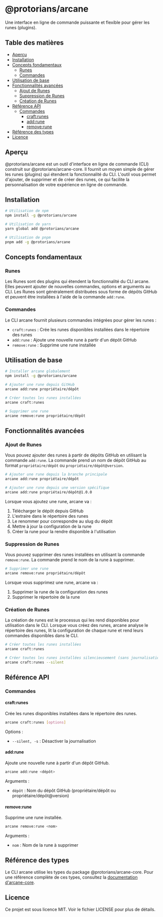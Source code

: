 # @protorians/arcane

Une interface en ligne de commande puissante et flexible pour gérer les runes (plugins).

## Table des matières

- [Aperçu](#aperçu)
- [Installation](#installation)
- [Concepts fondamentaux](#concepts-fondamentaux)
  - [Runes](#runes)
  - [Commandes](#commandes)
- [Utilisation de base](#utilisation-de-base)
- [Fonctionnalités avancées](#fonctionnalités-avancées)
  - [Ajout de Runes](#ajout-de-runes)
  - [Suppression de Runes](#suppression-de-runes)
  - [Création de Runes](#création-de-runes)
- [Référence API](#référence-api)
  - [Commandes](#commandes-1)
    - [craft:runes](#craftrunes)
    - [add:rune](#addrune)
    - [remove:rune](#removerune)
- [Référence des types](#référence-des-types)
- [Licence](#licence)

## Aperçu

@protorians/arcane est un outil d'interface en ligne de commande (CLI) construit sur @protorians/arcane-core. Il fournit un moyen simple de gérer les runes (plugins) qui étendent la fonctionnalité du CLI. L'outil vous permet d'ajouter, de supprimer et de créer des runes, ce qui facilite la personnalisation de votre expérience en ligne de commande.

## Installation

```bash
# Utilisation de npm
npm install -g @protorians/arcane

# Utilisation de yarn
yarn global add @protorians/arcane

# Utilisation de pnpm
pnpm add -g @protorians/arcane
```

## Concepts fondamentaux

### Runes

Les Runes sont des plugins qui étendent la fonctionnalité du CLI arcane. Elles peuvent ajouter de nouvelles commandes, options et arguments au CLI. Les Runes sont généralement distribuées sous forme de dépôts GitHub et peuvent être installées à l'aide de la commande `add:rune`.

### Commandes

Le CLI arcane fournit plusieurs commandes intégrées pour gérer les runes :

- `craft:runes` : Crée les runes disponibles installées dans le répertoire des runes
- `add:rune` : Ajoute une nouvelle rune à partir d'un dépôt GitHub
- `remove:rune` : Supprime une rune installée

## Utilisation de base

```bash
# Installer arcane globalement
npm install -g @protorians/arcane

# Ajouter une rune depuis GitHub
arcane add:rune propriétaire/dépôt

# Créer toutes les runes installées
arcane craft:runes

# Supprimer une rune
arcane remove:rune propriétaire/dépôt
```

## Fonctionnalités avancées

### Ajout de Runes

Vous pouvez ajouter des runes à partir de dépôts GitHub en utilisant la commande `add:rune`. La commande prend un nom de dépôt GitHub au format `propriétaire/dépôt` ou `propriétaire/dépôt@version`.

```bash
# Ajouter une rune depuis la branche principale
arcane add:rune propriétaire/dépôt

# Ajouter une rune depuis une version spécifique
arcane add:rune propriétaire/dépôt@1.0.0
```

Lorsque vous ajoutez une rune, arcane va :

1. Télécharger le dépôt depuis GitHub
2. L'extraire dans le répertoire des runes
3. Le renommer pour correspondre au slug du dépôt
4. Mettre à jour la configuration de la rune
5. Créer la rune pour la rendre disponible à l'utilisation

### Suppression de Runes

Vous pouvez supprimer des runes installées en utilisant la commande `remove:rune`. La commande prend le nom de la rune à supprimer.

```bash
# Supprimer une rune
arcane remove:rune propriétaire/dépôt
```

Lorsque vous supprimez une rune, arcane va :

1. Supprimer la rune de la configuration des runes
2. Supprimer le répertoire de la rune

### Création de Runes

La création de runes est le processus qui les rend disponibles pour utilisation dans le CLI. Lorsque vous créez des runes, arcane analyse le répertoire des runes, lit la configuration de chaque rune et rend leurs commandes disponibles dans le CLI.

```bash
# Créer toutes les runes installées
arcane craft:runes

# Créer toutes les runes installées silencieusement (sans journalisation)
arcane craft:runes --silent
```

## Référence API

### Commandes

#### craft:runes

Crée les runes disponibles installées dans le répertoire des runes.

```bash
arcane craft:runes [options]
```

Options :
- `--silent, -s` : Désactiver la journalisation

#### add:rune

Ajoute une nouvelle rune à partir d'un dépôt GitHub.

```bash
arcane add:rune <dépôt>
```

Arguments :
- `dépôt` : Nom du dépôt GitHub (propriétaire/dépôt ou propriétaire/dépôt@version)

#### remove:rune

Supprime une rune installée.

```bash
arcane remove:rune <nom>
```

Arguments :
- `nom` : Nom de la rune à supprimer

## Référence des types

Le CLI arcane utilise les types du package @protorians/arcane-core. Pour une référence complète de ces types, consultez la [documentation d'arcane-core](./arcane-core/README.fr.md).

## Licence

Ce projet est sous licence MIT. Voir le fichier LICENSE pour plus de détails.